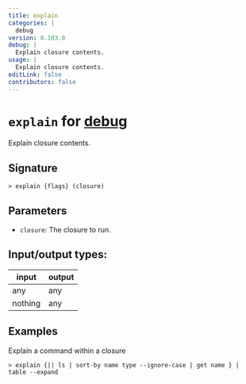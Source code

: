 ```yaml
---
title: explain
categories: |
  debug
version: 0.103.0
debug: |
  Explain closure contents.
usage: |
  Explain closure contents.
editLink: false
contributors: false
---
```

<!-- This file is automatically generated. Please edit the command in https://github.com/nushell/nushell instead. -->

# `explain` for [debug](/commands/categories/debug.md)

<div class='command-title'>Explain closure contents.</div>

## Signature

```> explain {flags} (closure)```

## Parameters

 -  `closure`: The closure to run.


## Input/output types:

| input   | output |
| ------- | ------ |
| any     | any    |
| nothing | any    |
## Examples

Explain a command within a closure
```nu
> explain {|| ls | sort-by name type --ignore-case | get name } | table --expand

```
